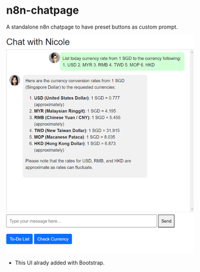 # n8n-chatpage
A standalone n8n chatpage to have preset buttons as custom prompt.

![screenshot](https://raw.githubusercontent.com/phototix/n8n-chatpage/refs/heads/main/2024-09-20.png)

* This UI alrady added with Bootstrap.
